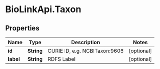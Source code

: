 # BioLinkApi.Taxon

## Properties
Name | Type | Description | Notes
------------ | ------------- | ------------- | -------------
**id** | **String** | CURIE ID, e.g. NCBITaxon:9606 | [optional] 
**label** | **String** | RDFS Label | [optional] 


